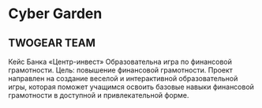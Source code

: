# Cyber Garden
## TWOGEAR TEAM
Кейс Банка «Центр-инвест»
Образовательна игра по финансовой грамотности. Цель: повышение финансовой грамотности. Проект направлен на создание веселой и интерактивной образовательной игры, которая поможет учащимся освоить базовые навыки финансовой грамотности в доступной и привлекательной форме.
